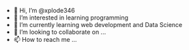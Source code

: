 - 👋 Hi, I’m @xplode346
- 👀 I’m interested in learning programming
- 🌱 I’m currently learning web development and Data Science
- 💞️ I’m looking to collaborate on ...
- 📫 How to reach me ...

<!---
xplode346/xplode346 is a ✨ special ✨ repository because its `README.md` (this file) appears on your GitHub profile.
You can click the Preview link to take a look at your changes.
--->
